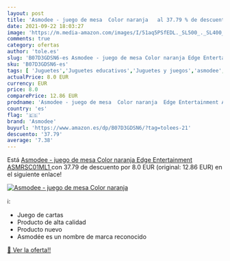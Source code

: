 ```yaml
---
layout: post
title: 'Asmodee - juego de mesa  Color naranja   al 37.79 % de descuento'
date: 2021-09-22 18:03:27
image: 'https://m.media-amazon.com/images/I/51aq5PSfEDL._SL500_._SL400_.jpg'
comments: true
category: ofertas
author: 'tole.es'
slug: 'B07D3GDSN6-es Asmodee - juego de mesa Color naranja Edge Entertainment...'
sku: 'B07D3GDSN6-es'
tags: [ 'Juguetes','Juguetes educativos','Juguetes y juegos','asmodee','de','juego','mesa', ]
actualPrice: 8.0 EUR
currency: EUR
price: 8.0
comparePrice: 12.86 EUR
prodname: 'Asmodee - juego de mesa  Color naranja  Edge Entertainment ASMRSC01ML1 '
country: 'es'
flag: '🇪🇸'
brand: 'Asmodee'
buyurl: 'https://www.amazon.es/dp/B07D3GDSN6/?tag=tolees-21'
descuento: '37.79'
average: '7.38'
---
```


Está [Asmodee - juego de mesa  Color naranja  Edge Entertainment ASMRSC01ML1 ](https://www.amazon.es/dp/B07D3GDSN6/?tag=tolees-21) con 37.79 de descuento por 8.0 EUR (original: 12.86 EUR) en el siguiente enlace!

[![Asmodee - juego de mesa  Color naranja  ](https://m.media-amazon.com/images/I/51aq5PSfEDL._SL500_._SL400_.jpg)](https://www.amazon.es/dp/B07D3GDSN6/?tag=tolees-21)

ℹ️:

- Juego de cartas
- Producto de alta calidad
- Producto nuevo
- Asmodée es un nombre de marca reconocido

[🛒 Ver la oferta!!](https://www.amazon.es/dp/B07D3GDSN6/?tag=tolees-21)

